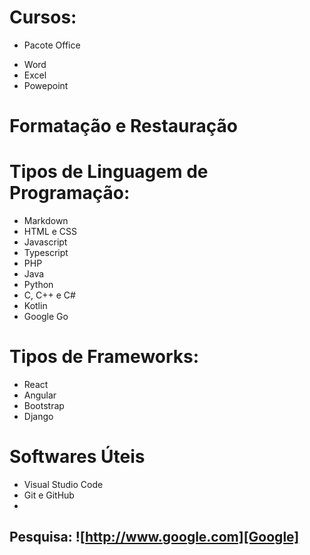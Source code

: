 # Cursos:

* Pacote Office

- Word
- Excel
- Powepoint

# Formatação e Restauração


# Tipos de Linguagem de Programação:

* Markdown
* HTML e CSS
* Javascript
* Typescript
* PHP
* Java
* Python
* C, C++ e C#
* Kotlin
* Google Go

# Tipos de Frameworks:

* React
* Angular
* Bootstrap
* Django

# Softwares Úteis

* Visual Studio Code
* Git e GitHub
* 


Pesquisa:
![http://www.google.com][Google]
---
[Google]: http://www.google.com "Clique para pesquisar algo!"